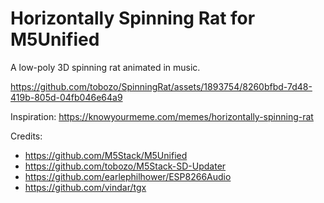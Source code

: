 # Horizontally Spinning Rat for M5Unified

A low-poly 3D spinning rat animated in music.

https://github.com/tobozo/SpinningRat/assets/1893754/8260bfbd-7d48-419b-805d-04fb046e64a9

Inspiration: https://knowyourmeme.com/memes/horizontally-spinning-rat

Credits:
- https://github.com/M5Stack/M5Unified
- https://github.com/tobozo/M5Stack-SD-Updater
- https://github.com/earlephilhower/ESP8266Audio
- https://github.com/vindar/tgx




